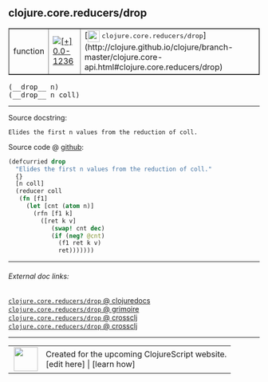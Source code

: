 ## clojure.core.reducers/drop



 <table border="1">
<tr>
<td>function</td>
<td><a href="https://github.com/cljsinfo/cljs-api-docs/tree/0.0-1236"><img valign="middle" alt="[+] 0.0-1236" title="Added in 0.0-1236" src="https://img.shields.io/badge/+-0.0--1236-lightgrey.svg"></a> </td>
<td>
[<img height="24px" valign="middle" src="http://i.imgur.com/1GjPKvB.png"> <samp>clojure.core.reducers/drop</samp>](http://clojure.github.io/clojure/branch-master/clojure.core-api.html#clojure.core.reducers/drop)
</td>
</tr>
</table>


 <samp>
(__drop__ n)<br>
</samp>
 <samp>
(__drop__ n coll)<br>
</samp>

---





Source docstring:

```
Elides the first n values from the reduction of coll.
```


Source code @ [github](https://github.com/clojure/clojurescript/blob/r3297/src/main/cljs/clojure/core/reducers.cljs#L178-L190):

```clj
(defcurried drop
  "Elides the first n values from the reduction of coll."
  {}
  [n coll]
  (reducer coll
   (fn [f1]
     (let [cnt (atom n)]
       (rfn [f1 k]
         ([ret k v]
            (swap! cnt dec)
            (if (neg? @cnt)
              (f1 ret k v)
              ret)))))))
```

<!--
Repo - tag - source tree - lines:

 <pre>
clojurescript @ r3297
└── src
    └── main
        └── cljs
            └── clojure
                └── core
                    └── <ins>[reducers.cljs:178-190](https://github.com/clojure/clojurescript/blob/r3297/src/main/cljs/clojure/core/reducers.cljs#L178-L190)</ins>
</pre>

-->

---



###### External doc links:

[`clojure.core.reducers/drop` @ clojuredocs](http://clojuredocs.org/clojure.core.reducers/drop)<br>
[`clojure.core.reducers/drop` @ grimoire](http://conj.io/store/v1/org.clojure/clojure/1.7.0-beta3/clj/clojure.core.reducers/drop/)<br>
[`clojure.core.reducers/drop` @ crossclj](http://crossclj.info/fun/clojure.core.reducers/drop.html)<br>
[`clojure.core.reducers/drop` @ crossclj](http://crossclj.info/fun/clojure.core.reducers.cljs/drop.html)<br>

---

 <table>
<tr><td>
<img valign="middle" align="right" width="48px" src="http://i.imgur.com/Hi20huC.png">
</td><td>
Created for the upcoming ClojureScript website.<br>
[edit here] | [learn how]
</td></tr></table>

[edit here]:https://github.com/cljsinfo/cljs-api-docs/blob/master/cljsdoc/clojure.core.reducers_drop.cljsdoc
[learn how]:https://github.com/cljsinfo/cljs-api-docs/wiki/cljsdoc-files

<!--

This information was too distracting to show to readers, but I'll leave it
commented here since it is helpful to:

- pretty-print the data used to generate this document
- and show how to retrieve that data



The API data for this symbol:

```clj
{:ns "clojure.core.reducers",
 :name "drop",
 :signature ["[n]" "[n coll]"],
 :history [["+" "0.0-1236"]],
 :type "function",
 :full-name-encode "clojure.core.reducers_drop",
 :source {:code "(defcurried drop\n  \"Elides the first n values from the reduction of coll.\"\n  {}\n  [n coll]\n  (reducer coll\n   (fn [f1]\n     (let [cnt (atom n)]\n       (rfn [f1 k]\n         ([ret k v]\n            (swap! cnt dec)\n            (if (neg? @cnt)\n              (f1 ret k v)\n              ret)))))))",
          :title "Source code",
          :repo "clojurescript",
          :tag "r3297",
          :filename "src/main/cljs/clojure/core/reducers.cljs",
          :lines [178 190]},
 :full-name "clojure.core.reducers/drop",
 :clj-symbol "clojure.core.reducers/drop",
 :docstring "Elides the first n values from the reduction of coll."}

```

Retrieve the API data for this symbol:

```clj
;; from Clojure REPL
(require '[clojure.edn :as edn])
(-> (slurp "https://raw.githubusercontent.com/cljsinfo/cljs-api-docs/catalog/cljs-api.edn")
    (edn/read-string)
    (get-in [:symbols "clojure.core.reducers/drop"]))
```

-->
